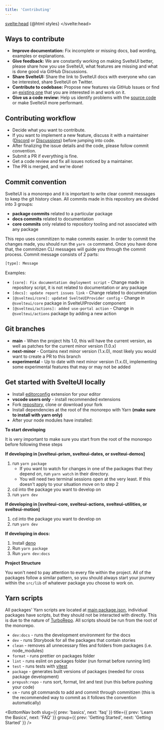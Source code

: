 ```yaml
---
title: 'Contributing'
---
```


<script>
    import { CodeBlock, MinorHeading, BottomNav } from 'components'
    import { Demo, MiscDemos } from '@svelteuidev/demos';
    import { Alert } from '@svelteuidev/core';
    import { InfoCircled } from 'radix-icons-svelte';

    const styles = `<style id='svelteui-inject-body' type='text/css'>.article>*:nth-child(3){margin-top:1rem!important;}<\/style>`;
</script>

<svelte:head>
{@html styles}
</svelte:head>

<MinorHeading />

## Ways to contribute

- **Improve documentation:** Fix incomplete or missing docs, bad wording, examples or explanations.
- **Give feedback:** We are constantly working on making SvelteUI better, please share how you use SvelteUI, what features are missing and what is done good via GitHub Discussions.
- **Share SvelteUI:** Share the link to SvelteUI docs with everyone who can be interested, share SvelteUI on Twitter.
- **Contribute to codebase:** Propose new features via GitHub Issues or find an [existing one](https://github.com/svelteuidev/svelteui/labels/help%20wanted) that you are interested in and work on it.
- **Give us a code review:** Help us identify problems with the [source code](https://github.com/svelteuidev/svelteui) or make SvelteUI more performant.

## Contributing workflow

- Decide what you want to contribute.
- If you want to implement a new feature, discuss it with a maintainer ([Discord](https://discord.gg/2J2xmzCS79) or [Discussions](https://github.com/svelteuidev/svelteui/discussions/categories/feature-requests)) before jumping into code.
- After finalizing the issue details and the code, please follow commit convention.
- Submit a PR if everything is fine.
- Get a code review and fix all issues noticed by a maintainer.
- The PR is merged, and we're done!

## Commit convention

SvelteUI is a monorepo and it is important to write clear commit messages to keep the git history clean.
All commits made in this repository are divided into 3 groups:

- **package commits** related to a particular package
- **docs commits** related to documentation
- **core commits** only related to repository tooling and not associated with any package

This repo uses commitizen to make commits easier. In order to commit the changes made, you should run the `yarn cm` command. Once you have done that, the commitizen CLI messages will guide you through the commit process. Commit message consists of 2 parts:

```bash
[type]: Message
```

Examples:

- `[core]: Fix documentation deployment script` - Change made in repository script, it is not related to documentation or any package
- `[docs]: update report issues link` - Change related to documentation
- `[@svelteui/core]: updated SvelteUIProvider config` - Change in `@svelteui/core` package in SvelteUIProvider component
- `[@svelteui/actions]: added use-portal action` - Change in `@svelteui/actions` package by adding a new action

## Git branches

- **main** - When the project hits 1.0, this will have the current version, as well as patches for the current minor version (1.0.x)
- **next-minor** - Contains next minor version (1.x.0), most likely you would want to create a PR to this branch
- **experimental** - Up to date with next minor version (1.x.0), implementing some experimental features that may or may not be added

## Get started with SvelteUI locally

- Install [editorconfig](https://editorconfig.org/) extension for your editor
- **vscode users only** - install recommended extensions
- Fork [repository](https://github.com/svelteuidev/svelteui), clone or download your fork
- Install dependencies at the root of the monorepo with Yarn **(make sure to install with yarn only)**
- After your node modules have installed:

**To start developing**

<Alert icon={InfoCircled}  title="Tip">
    It is very important to make sure you start from the root of the monorepo before following these steps
</Alert>

**If developing in [svelteui-prism, svelteui-dates, or svelteui-demos]**

1. run `yarn package`
   - If you want to watch for changes in one of the packages that they depend on, run `yarn watch` in their directory.
   - You will need two terminal sessions open at the very least. If this doesn't apply to your situation move on to step 2
2. cd into the package you want to develop on
3. run `yarn dev`

**If developing in [svelteui-core, svelteui-actions, svelteui-utilities, or svelteui-motion]**

1. cd into the package you want to develop on
2. run `yarn dev`

**If developing in docs:**

1. Install [deno](https://deno.land/manual@v1.28.3/introduction)
2. Run `yarn package`
3. Run `yarn dev:docs`

**Project Structure**

You won't need to pay attention to every file within the project. All of the packages follow a similar pattern, so you should always start your journey within the `src/lib` of whatever package you choose to work on.

<Demo demo={MiscDemos.contributing.tree} />

## Yarn scripts

All packages' Yarn scripts are located at [main package.json](https://github.com/svelteuidev/svelteui/blob/main/package.json),
individual packages have scripts, but they should not be interacted with directly. This is due to the nature of [TurboRepo](https://turborepo.org/). All scripts should be run from the root of the monorepo.

- `dev:docs` - runs the development environment for the docs
- `dev` - runs Storybook for all the packages that contain stories
- `clean` - removes all unnecessary files and folders from packages (i.e. node_modules)
- `format` - runs prettier on packages folder
- `lint` - runs eslint on packages folder (run format before running lint)
- `test` - runs tests with [vitest](https://vitest.dev/)
- `package` - generates built versions of packages (needed for cross package development)
- `prepush:repo` - runs sort, format, lint and test (run this before pushing your code)
- `cm` - runs git commands to add and commit through commitizen (this is the recommended way to commit as it follows the convention automatically)

<BottomNav
both
slug={{ prev: 'basics', next: 'faq' }}
title={{ prev: 'Learn the Basics', next: 'FAQ' }}
group={{ prev: 'Getting Started', next: 'Getting Started' }}
/>
